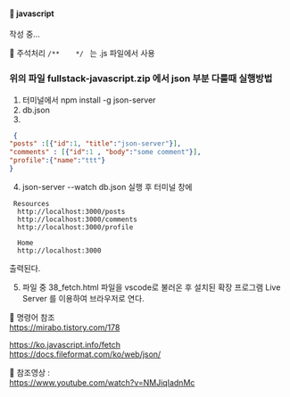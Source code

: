 #### :peach: javascript

작성 중... 


💢 주석처리 ``` /**    */  ``` 는 .js 파일에서 사용



### 위의 파일 fullstack-javascript.zip 에서 json 부분 다룰때  실행방법 
1. 터미널에서 npm install -g json-server
2. db.json
3.
 ```json
  {
 "posts" :[{"id":1, "title":"json-server"}],
 "comments" : [{"id":1 , "body":"some comment"}],
 "profile":{"name":"ttt"}
}
```

4. json-server --watch db.json 실행 후 터미널 창에
```
 Resources
  http://localhost:3000/posts
  http://localhost:3000/comments
  http://localhost:3000/profile

  Home
  http://localhost:3000
  ```
출력된다.  

5. 파일 중 38_fetch.html 파일을 vscode로 불러온 후 설치된 확장 프로그램 Live Server 를 이용하여 브라우저로 연다.  


📖  명령어 참조   
https://mirabo.tistory.com/178

https://ko.javascript.info/fetch     
https://docs.fileformat.com/ko/web/json/   

📖 참조영상 :  
https://www.youtube.com/watch?v=NMJiqIadnMc    
